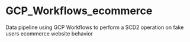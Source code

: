 # GCP_Workflows_ecommerce
Data pipeline using GCP Workflows to perform a SCD2 operation on fake users ecommerce website behavior 
